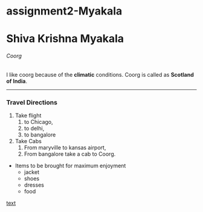 # assignment2-Myakala
# Shiva Krishna Myakala
###### Coorg
I like coorg because of the **climatic** conditions.
Coorg is called as **Scotland of India**.
*** 
### Travel Directions 
1. Take flight
    1. to Chicago,
    2. to delhi,
    3. to bangalore <br/>
3. Take Cabs
    1. From maryville to kansas airport,
    2. From bangalore take a cab to Coorg. 
- Items to be brought for maximum enjoyment
    - jacket
    - shoes
    - dresses
    - food

[text](AboutMe.md)
